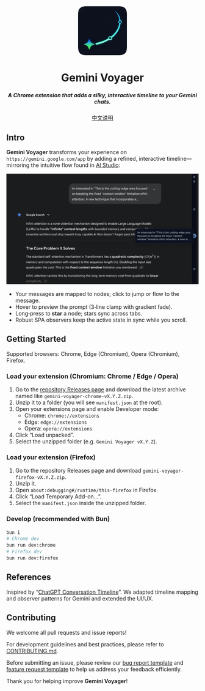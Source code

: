<div align="center">
  <img src="public/icon-128.png" alt="logo"/>
  <h1>Gemini Voyager</h1>
  <h5>A Chrome extension that adds a silky, interactive timeline to your Gemini chats.</h5>
</div>

<p align="center">
  <a href="./README_ZH.md">中文说明</a>
</p>

## Intro <a name="intro"></a>

**Gemini Voyager** transforms your experience on `https://gemini.google.com/app` by adding a refined, interactive timeline—mirroring the intuitive flow found in [AI Studio](https://aistudio.google.com/):

<div align="center">
  <img src="public/teaser.png" alt="teaser"/>
</div>

- Your messages are mapped to nodes; click to jump or flow to the message.
- Hover to preview the prompt (3‑line clamp with gradient fade).
- Long‑press to **star** a node; stars sync across tabs. 
- Robust SPA observers keep the active state in sync while you scroll.


## Getting Started <a name="gettingStarted"></a>

Supported browsers: Chrome, Edge (Chromium), Opera (Chromium), Firefox.

### Load your extension (Chromium: Chrome / Edge / Opera)

1. Go to the [repository Releases page](https://github.com/Nagi-ovo/gemini-voyager/releases) and download the latest archive named like `gemini-voyager-chrome-vX.Y.Z.zip`.
2. Unzip it to a folder (you will see `manifest.json` at the root).
3. Open your extensions page and enable Developer mode:
   - Chrome: `chrome://extensions`
   - Edge: `edge://extensions`
   - Opera: `opera://extensions`
4. Click “Load unpacked”.
5. Select the unzipped folder (e.g. `Gemini Voyager vX.Y.Z`).

### Load your extension (Firefox)

1. Go to the repository Releases page and download `gemini-voyager-firefox-vX.Y.Z.zip`.
2. Unzip it.
3. Open `about:debugging#/runtime/this-firefox` in Firefox.
4. Click “Load Temporary Add-on…”.
5. Select the `manifest.json` inside the unzipped folder.

### Develop (recommended with Bun)

```bash
bun i
# Chrome dev
bun run dev:chrome
# Firefox dev
bun run dev:firefox
```

## References
Inspired by “[ChatGPT Conversation Timeline](https://github.com/Reborn14/chatgpt-conversation-timeline)”. We adapted timeline mapping and observer patterns for Gemini and extended the UI/UX.


## Contributing <a name="contributing"></a>
We welcome all pull requests and issue reports!  

For development guidelines and best practices, please refer to [CONTRIBUTING.md](./CONTRIBUTING.md).

Before submitting an issue, please review our [bug report template](https://github.com/Nagi-ovo/gemini-voyager/blob/main/.github/ISSUE_TEMPLATE/bug_report.md) and [feature request template](https://github.com/Nagi-ovo/gemini-voyager/blob/main/.github/ISSUE_TEMPLATE/feat_request.md) to help us address your feedback efficiently.

Thank you for helping improve **Gemini Voyager**!